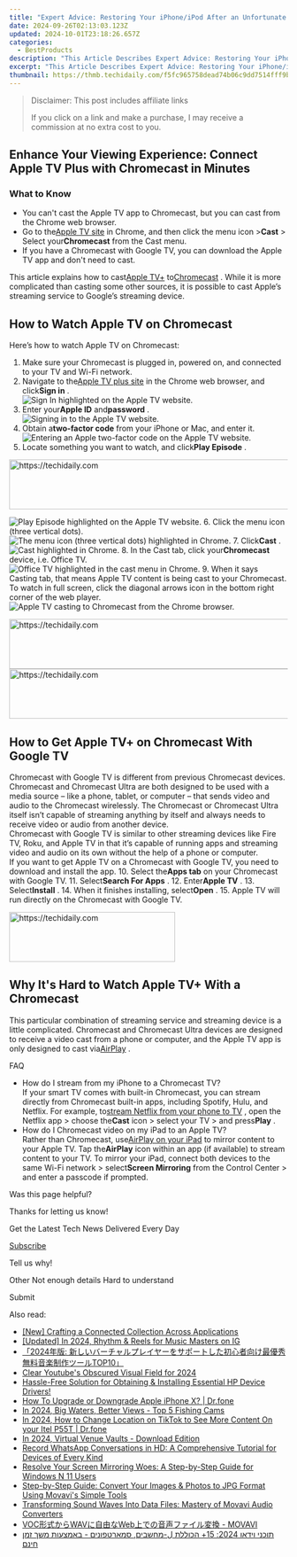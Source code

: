 ```yaml
---
title: "Expert Advice: Restoring Your iPhone/iPod After an Unfortunate Encounter with Water"
date: 2024-09-26T02:13:03.123Z
updated: 2024-10-01T23:18:26.657Z
categories:
  - BestProducts
description: "This Article Describes Expert Advice: Restoring Your iPhone/iPod After an Unfortunate Encounter with Water"
excerpt: "This Article Describes Expert Advice: Restoring Your iPhone/iPod After an Unfortunate Encounter with Water"
thumbnail: https://thmb.techidaily.com/f5fc965758dead74b06c9dd7514fff9b2e384059ddee924706920d8dd594b0c4.jpg
---
```


>  Disclaimer: This post includes affiliate links
>
>  If you click on a link and make a purchase, I may receive a commission at no extra cost to you.
>

## Enhance Your Viewing Experience: Connect Apple TV Plus with Chromecast in Minutes
### What to Know

* You can't cast the Apple TV app to Chromecast, but you can cast from the Chrome web browser.
* Go to the[Apple TV site](https://tv.apple.com) in Chrome, and then click the menu icon >**Cast** \> Select your**Chromecast** from the Cast menu.
* If you have a Chromecast with Google TV, you can download the Apple TV app and don't need to cast.

 This article explains how to cast[Apple TV+](https://www.lifewire.com/what-is-apple-tv-plus-4769687) to[Chromecast](https://www.lifewire.com/guide-to-chromecast-2438213) . While it is more complicated than casting some other sources, it is possible to cast Apple’s streaming service to Google’s streaming device.

## How to Watch Apple TV on Chromecast

 Here’s how to watch Apple TV on Chromecast:

1. Make sure your Chromecast is plugged in, powered on, and connected to your TV and Wi-Fi network.
2. Navigate to the[Apple TV plus site](https://tv.apple.com/) in the Chrome web browser, and click**Sign in** .  
![Sign In highlighted on the Apple TV website.](https://www.lifewire.com/thmb/fGPPhR_oHSnAi_N7KenC2aHYzBk=/1500x0/filters:no_upscale():max_bytes(150000):strip_icc():format(webp)/001_cast-apple-tv-to-chromecast-5200829-490a8dd40e7b4d92b1d6885a697438c9.jpg)
3. Enter your**Apple ID** and**password** .  
![Signing in to the Apple TV website.](https://www.lifewire.com/thmb/bylbzKvXvZQbioiiP0u-Pi_FHWA=/1500x0/filters:no_upscale():max_bytes(150000):strip_icc():format(webp)/002_cast-apple-tv-to-chromecast-5200829-6e0083c75dca4b55a19986b2def47a88.jpg)
4. Obtain a**two-factor code** from your iPhone or Mac, and enter it.  
![Entering an Apple two-factor code on the Apple TV website.](https://www.lifewire.com/thmb/KbdldzADbtEoHa9yn9Wvsubxn1o=/1500x0/filters:no_upscale():max_bytes(150000):strip_icc():format(webp)/003_cast-apple-tv-to-chromecast-5200829-8677beb0432f4e2c9667c9aab75a9dfa.jpg)
5. Locate something you want to watch, and click**Play Episode** .  

<!-- affiliate ads begin -->
<a href="https://appsumo.8odi.net/c/5597632/2100534/7443" target="_top" id="2100534">
  <img src="//a.impactradius-go.com/display-ad/7443-2100534" border="0" alt="https://techidaily.com" width="728" height="90"/>
</a>
<img height="0" width="0" src="https://appsumo.8odi.net/i/5597632/2100534/7443" style="position:absolute;visibility:hidden;" border="0" />
<!-- affiliate ads end -->

![Play Episode highlighted on the Apple TV website.](https://www.lifewire.com/thmb/Dec535pA1XkThIU1cqbUD2Cts40=/1500x0/filters:no_upscale():max_bytes(150000):strip_icc():format(webp)/004_cast-apple-tv-to-chromecast-5200829-5ceb5c3dc5a945678d7884988c11c6c7.jpg)
6. Click the menu icon (three vertical dots).  
![The menu icon (three vertical dots) highlighted in Chrome.](https://www.lifewire.com/thmb/VY9CB0Brr7YxWbF-f7C0IcciUfo=/1500x0/filters:no_upscale():max_bytes(150000):strip_icc():format(webp)/005_cast-apple-tv-to-chromecast-5200829-b35fd1155c494f8b8b5ddcd7272f573f.jpg)
7. Click**Cast** .  
![Cast highlighted in Chrome.](https://www.lifewire.com/thmb/Y0pADFbdwdsYaKXC9SWGBfChQ4s=/1500x0/filters:no_upscale():max_bytes(150000):strip_icc():format(webp)/006_cast-apple-tv-to-chromecast-5200829-66f9962cab59459d8b65b3ba0f1b1c7f.jpg)
8. In the Cast tab, click your**Chromecast** device, i.e. Office TV.  
![Office TV highlighted in the cast menu in Chrome.](https://www.lifewire.com/thmb/-mMXxSfnhOzC0h6plMxZyVJBw8w=/1500x0/filters:no_upscale():max_bytes(150000):strip_icc():format(webp)/007_cast-apple-tv-to-chromecast-5200829-807d3cd2b6a04672a07d9cb8cc8dfaa4.jpg)
9. When it says Casting tab, that means Apple TV content is being cast to your Chromecast.  
 To watch in full screen, click the diagonal arrows icon in the bottom right corner of the web player.  
![Apple TV casting to Chromecast from the Chrome browser.](https://www.lifewire.com/thmb/VtD8tapjUDuGsxc51wUoyC0bOAg=/1500x0/filters:no_upscale():max_bytes(150000):strip_icc():format(webp)/008_cast-apple-tv-to-chromecast-5200829-b5078d18bdea4113aaa4a6292c6eb009.jpg)  

<!-- affiliate ads begin -->
<a href="https://unicoeye.pxf.io/c/5597632/2134240/18498" target="_top" id="2134240">
  <img src="//a.impactradius-go.com/display-ad/18498-2134240" border="0" alt="https://techidaily.com" width="540" height="90"/>
</a>
<img height="0" width="0" src="https://unicoeye.pxf.io/i/5597632/2134240/18498" style="position:absolute;visibility:hidden;" border="0" />
<!-- affiliate ads end -->

<!-- affiliate ads begin -->
<a href="https://imp.i357552.net/c/5597632/1013424/11832" target="_top" id="1013424">
  <img src="//a.impactradius-go.com/display-ad/11832-1013424" border="0" alt="https://techidaily.com" width="728" height="90"/>
</a>
<img height="0" width="0" src="https://imp.i357552.net/i/5597632/1013424/11832" style="position:absolute;visibility:hidden;" border="0" />
<!-- affiliate ads end -->

## How to Get Apple TV+ on Chromecast With Google TV

 Chromecast with Google TV is different from previous Chromecast devices. Chromecast and Chromecast Ultra are both designed to be used with a media source – like a phone, tablet, or computer – that sends video and audio to the Chromecast wirelessly. The Chromecast or Chromecast Ultra itself isn’t capable of streaming anything by itself and always needs to receive video or audio from another device.  
 Chromecast with Google TV is similar to other streaming devices like Fire TV, Roku, and Apple TV in that it’s capable of running apps and streaming video and audio on its own without the help of a phone or computer.  
 If you want to get Apple TV on a Chromecast with Google TV, you need to download and install the app.
10. Select the**Apps tab** on your Chromecast with Google TV.
11. Select**Search For Apps** .
12. Enter**Apple TV** .
13. Select**Install** .
14. When it finishes installing, select**Open** .
15. Apple TV will run directly on the Chromecast with Google TV.

<!-- affiliate ads begin -->
<a href="https://laganoo.pxf.io/c/5597632/1528681/16446" target="_top" id="1528681">
  <img src="//a.impactradius-go.com/display-ad/16446-1528681" border="0" alt="https://techidaily.com" width="300" height="90"/>
</a>
<img height="0" width="0" src="https://laganoo.pxf.io/i/5597632/1528681/16446" style="position:absolute;visibility:hidden;" border="0" />
<!-- affiliate ads end -->

## Why It's Hard to Watch Apple TV+ With a Chromecast

 This particular combination of streaming service and streaming device is a little complicated. Chromecast and Chromecast Ultra devices are designed to receive a video cast from a phone or computer, and the Apple TV app is only designed to cast via[AirPlay](https://www.lifewire.com/how-does-airplay-work-and-what-devices-can-use-it-2438219) .

 FAQ

* How do I stream from my iPhone to a Chromecast TV?  
 If your smart TV comes with built-in Chromecast, you can stream directly from Chromecast built-in apps, including Spotify, Hulu, and Netflix. For example, to[stream Netflix from your phone to TV](https://www.lifewire.com/stream-netflix-from-phone-to-tv-5193058) , open the Netflix app > choose the**Cast** icon > select your TV > and press**Play** .
* How do I Chromecast video on my iPad to an Apple TV?  
 Rather than Chromecast, use[AirPlay on your iPad](https://www.lifewire.com/how-to-use-airplay-on-the-ipad-4103775) to mirror content to your Apple TV. Tap the**AirPlay** icon within an app (if available) to stream content to your TV. To mirror your iPad, connect both devices to the same Wi-Fi network > select**Screen Mirroring** from the Control Center > and enter a passcode if prompted.

Was this page helpful?

Thanks for letting us know!

 Get the Latest Tech News Delivered Every Day

[Subscribe](https://www.lifewire.com/#)

Tell us why!

 Other  Not enough details  Hard to understand

 Submit

<ins class="adsbygoogle"
     style="display:block"
     data-ad-format="autorelaxed"
     data-ad-client="ca-pub-7571918770474297"
     data-ad-slot="1223367746"></ins>

<ins class="adsbygoogle"
     style="display:block"
     data-ad-client="ca-pub-7571918770474297"
     data-ad-slot="8358498916"
     data-ad-format="auto"
     data-full-width-responsive="true"></ins>

<span class="atpl-alsoreadstyle">Also read:</span>
<div><ul>
<li><a href="https://extra-lessons.techidaily.com/new-crafting-a-connected-collection-across-applications/"><u>[New] Crafting a Connected Collection Across Applications</u></a></li>
<li><a href="https://instagram-video-recordings.techidaily.com/updated-in-2024-rhythm-and-reels-for-music-masters-on-ig/"><u>[Updated] In 2024, Rhythm & Reels for Music Masters on IG</u></a></li>
<li><a href="https://technical-tips.techidaily.com/2024-top10/"><u>「2024年版: 新しいバーチャルプレイヤーをサポートした初心者向け最優秀無料音楽制作ツールTOP10」</u></a></li>
<li><a href="https://youtube-docs.techidaily.com/-youtubes-obscured-visual-field-for-2024/"><u>Clear Youtube's Obscured Visual Field for 2024</u></a></li>
<li><a href="https://win-dash.techidaily.com/1722977931275-hassle-free-solution-for-obtaining-and-installing-essential-hp-device-drivers/"><u>Hassle-Free Solution for Obtaining & Installing Essential HP Device Drivers!</u></a></li>
<li><a href="https://techidaily.com/how-to-upgrade-or-downgrade-apple-iphone-x-drfone-by-drfone-ios-system-repair-ios-system-repair/"><u>How To Upgrade or Downgrade Apple iPhone X? | Dr.fone</u></a></li>
<li><a href="https://extra-information.techidaily.com/in-2024-big-waters-better-views-top-5-fishing-cams/"><u>In 2024, Big Waters, Better Views - Top 5 Fishing Cams</u></a></li>
<li><a href="https://location-social.techidaily.com/in-2024-how-to-change-location-on-tiktok-to-see-more-content-on-your-itel-p55t-drfone-by-drfone-virtual-android/"><u>In 2024, How to Change Location on TikTok to See More Content On your Itel P55T | Dr.fone</u></a></li>
<li><a href="https://facebook-videos.techidaily.com/in-2024-virtual-venue-vaults-download-edition/"><u>In 2024, Virtual Venue Vaults - Download Edition</u></a></li>
<li><a href="https://technical-tips.techidaily.com/record-whatsapp-conversations-in-hd-a-comprehensive-tutorial-for-devices-of-every-kind/"><u>Record WhatsApp Conversations in HD: A Comprehensive Tutorial for Devices of Every Kind</u></a></li>
<li><a href="https://win-howtos.techidaily.com/resolve-your-screen-mirroring-woes-a-step-by-step-guide-for-windows-n-11-users/"><u>Resolve Your Screen Mirroring Woes: A Step-by-Step Guide for Windows N 11 Users</u></a></li>
<li><a href="https://technical-tips.techidaily.com/step-by-step-guide-convert-your-images-and-photos-to-jpg-format-using-movavis-simple-tools/"><u>Step-by-Step Guide: Convert Your Images & Photos to JPG Format Using Movavi's Simple Tools</u></a></li>
<li><a href="https://technical-tips.techidaily.com/transforming-sound-waves-into-data-files-mastery-of-movavi-audio-converters/"><u>Transforming Sound Waves Into Data Files: Mastery of Movavi Audio Converters</u></a></li>
<li><a href="https://technical-tips.techidaily.com/vocwavweb-movavi/"><u>VOC形式からWAVに自由なWeb上での音声ファイル変換 - MOVAVI</u></a></li>
<li><a href="https://technical-tips.techidaily.com/tvkhny-vydv-2024-15plus-hkhvllt-l-mhvym-smrtfvnym-vmtsvt-mkh-zmn-hynm/"><u>תוכני וידאו 2024: 15+ הכוללת ل-מחשבים, סמארטפונים - באמצעות משך זמן חינם</u></a></li>
</ul></div>

